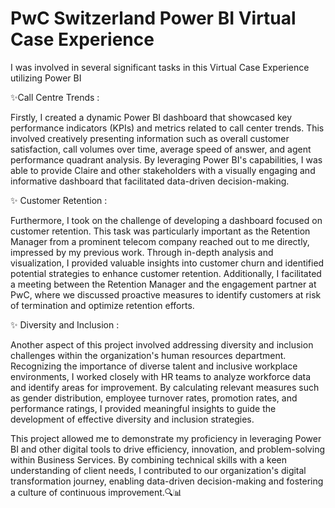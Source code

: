 # PwC Switzerland Power BI Virtual Case Experience
I was involved in several significant tasks in this Virtual Case Experience utilizing Power BI

✨Call Centre Trends :

Firstly, I created a dynamic Power BI dashboard that showcased key performance indicators (KPIs) and metrics related to call center trends. This involved creatively presenting information such as overall customer satisfaction, call volumes over time, average speed of answer, and agent performance quadrant analysis. By leveraging Power BI's capabilities, I was able to provide Claire and other stakeholders with a visually engaging and informative dashboard that facilitated data-driven decision-making.

✨ Customer Retention :

Furthermore, I took on the challenge of developing a dashboard focused on customer retention. This task was particularly important as the Retention Manager from a prominent telecom company reached out to me directly, impressed by my previous work. Through in-depth analysis and visualization, I provided valuable insights into customer churn and identified potential strategies to enhance customer retention. Additionally, I facilitated a meeting between the Retention Manager and the engagement partner at PwC, where we discussed proactive measures to identify customers at risk of termination and optimize retention efforts.

✨ Diversity and Inclusion :

Another aspect of this project involved addressing diversity and inclusion challenges within the organization's human resources department. Recognizing the importance of diverse talent and inclusive workplace environments, I worked closely with HR teams to analyze workforce data and identify areas for improvement. By calculating relevant measures such as gender distribution, employee turnover rates, promotion rates, and performance ratings, I provided meaningful insights to guide the development of effective diversity and inclusion strategies.

This project allowed me to demonstrate my proficiency in leveraging Power BI and other digital tools to drive efficiency, innovation, and problem-solving within Business Services. By combining technical skills with a keen understanding of client needs, I contributed to our organization's digital transformation journey, enabling data-driven decision-making and fostering a culture of continuous improvement.🔍📊
